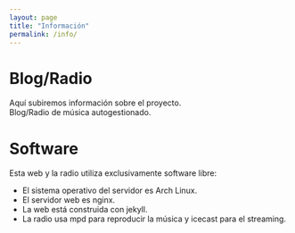 ```yaml
---
layout: page
title: "Información"
permalink: /info/
---
```


# Blog/Radio

Aquí subiremos información sobre el proyecto.  
Blog/Radio de música autogestionado.

# Software


Esta web y la radio utiliza exclusivamente software libre:
- El sistema operativo del servidor es Arch Linux.
- El servidor web es nginx.
- La web está construida con jekyll.
- La radio usa mpd para reproducir la música y icecast para el streaming.
